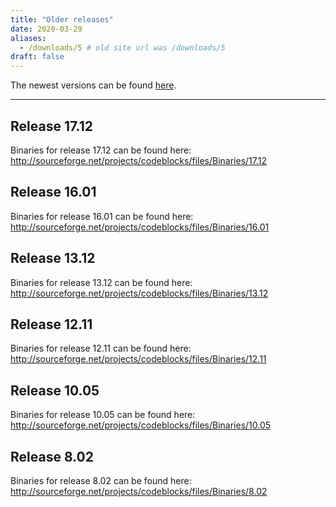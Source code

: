 ```yaml
---
title: "Older releases"
date: 2020-03-29
aliases:
  - /downloads/5 # old site url was /downloads/5
draft: false
---
```

The newest versions can be found [here](/downloads/binaries).

---

## Release 17.12

Binaries for release 17.12 can be found here: http://sourceforge.net/projects/codeblocks/files/Binaries/17.12

## Release 16.01

Binaries for release 16.01 can be found here: http://sourceforge.net/projects/codeblocks/files/Binaries/16.01

## Release 13.12

Binaries for release 13.12 can be found here: http://sourceforge.net/projects/codeblocks/files/Binaries/13.12

## Release 12.11

Binaries for release 12.11 can be found here: http://sourceforge.net/projects/codeblocks/files/Binaries/12.11

## Release 10.05

Binaries for release 10.05 can be found here: http://sourceforge.net/projects/codeblocks/files/Binaries/10.05

## Release 8.02

Binaries for release 8.02 can be found here: http://sourceforge.net/projects/codeblocks/files/Binaries/8.02
